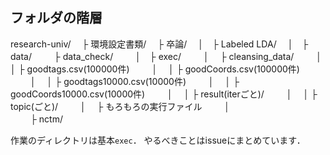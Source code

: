 ## フォルダの階層 

research-univ/
　├ 環境設定書類/
　├ 卒論/
　│　├ Labeled LDA/
　│　├ data/
　　 ├ data\_check/
　 　│　├ exec/
　 　│　   ├ cleansing\_data/
　 　│　   │    ├ goodtags.csv(100000件)
　 　│　   │    ├ goodCoords.csv(100000件)
　 　│　   │    ├ goodtags10000.csv(10000件)
　 　│　   │    ├ goodCoords10000.csv(10000件)
　 　│　   │    ├ result(iterごと)/
　 　│　   │        ├ topic(ごと)/
　 　│　   ├ もろもろの実行ファイル
　 　│　    
　　 ├ nctm/
        

作業のディレクトリは基本`exec`．
やるべきことはissueにまとめています．